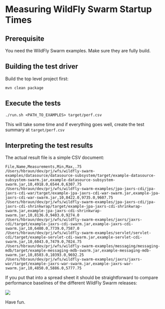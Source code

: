 # Measuring WildFly Swarm Startup Times

## Prerequisite

You need the WildFly Swarm examples. Make sure they are fully build.

## Building the test driver

Build the top level project first:

```
mvn clean package
```


## Execute the tests

```
./run.sh <PATH_TO_EXAMPLES> target/perf.csv
```

This will take some time and if everything goes well,
create the test summary at `target/perf.csv`

## Interpreting the test results

The actual result file is a simple CSV document:

```
File,Name,Measurements,Min,Max,.75
/Users/hbraun/dev/prj/wfs/wildfly-swarm-examples/datasource/datasource-subsystem/target/example-datasource-subsystem-swarm.jar,example-datasource-subsystem-swarm.jar,10,4918.0,6544.0,6307.75
/Users/hbraun/dev/prj/wfs/wildfly-swarm-examples/jpa-jaxrs-cdi/jpa-jaxrs-cdi-war/target/example-jpa-jaxrs-cdi-war-swarm.jar,example-jpa-jaxrs-cdi-war-swarm.jar,10,8422.0,9735.0,9607.75
/Users/hbraun/dev/prj/wfs/wildfly-swarm-examples/jpa-jaxrs-cdi/jpa-jaxrs-cdi-shrinkwrap/target/example-jpa-jaxrs-cdi-shrinkwrap-swarm.jar,example-jpa-jaxrs-cdi-shrinkwrap-swarm.jar,10,8136.0,9403.0,9274.0
/Users/hbraun/dev/prj/wfs/wildfly-swarm-examples/jaxrs/jaxrs-cdi/target/example-jaxrs-cdi-swarm.jar,example-jaxrs-cdi-swarm.jar,10,6480.0,7739.0,7587.0
/Users/hbraun/dev/prj/wfs/wildfly-swarm-examples/servlet/servlet-cdi/target/example-servlet-cdi-swarm.jar,example-servlet-cdi-swarm.jar,10,6043.0,7479.0,7024.75
/Users/hbraun/dev/prj/wfs/wildfly-swarm-examples/messaging/messaging-mdb/target/example-messaging-mdb-swarm.jar,example-messaging-mdb-swarm.jar,10,8503.0,10393.0,9692.25
/Users/hbraun/dev/prj/wfs/wildfly-swarm-examples/jaxrs/jaxrs-war/target/example-jaxrs-war-swarm.jar,example-jaxrs-war-swarm.jar,10,4850.0,5886.0,5777.75
```

If you put that into a spread sheet it should be straightforward to compare performance baselines of 
the different WildFly Swarm releases:

<img src="https://raw.githubusercontent.com/heiko-braun/proc-mon/master/assets/graph.png"/>

Have fun.
